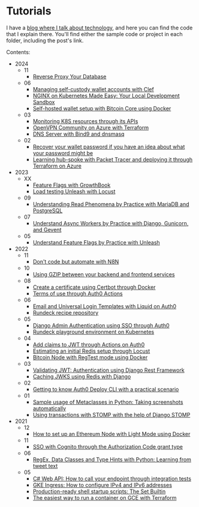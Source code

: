 # Tutorials

I have a [blog where I talk about technology](https://www.willianantunes.com/), and here you can find the code that I explain there. You'll find either the sample code or project in each folder, including the post's link.

Contents:

- 2024
  - 11
    - [Reverse Proxy Your Database](./2024/11/reverse-proxy-expose-database)
  - 06
    - [Managing self-custody wallet accounts with Clef](./2024/06/account_management_with_clef_ethereum)
    - [NGINX on Kubernetes Made Easy: Your Local Development Sandbox](./2024/06/nginx_next_upstream)
    - [Self-hosted wallet setup with Bitcoin Core using Docker](./2024/06/self-hosted-wallet-bitcoin-core-docker)
  - 03
    - [Monitoring K8S resources through its APIs](./2024/03/watchdog-k8s)
    - [OpenVPN Community on Azure with Terraform](./2024/03/openvpn-dns)
    - [DNS Server with Bind9 and dnsmasq](./2024/03/dns-bind9)
  - 02
    - [Recover your wallet password if you have an idea about what your password might be](./2024/02/btcrecover)
    - [Learning hub-spoke with Packet Tracer and deploying it through Terraform on Azure](./2024/02/hub-spoke-azure)
- 2023
  - XX
    - [Feature Flags with GrowthBook](./2023/06/feature_toggle_growthbook)
    - [Load testing Unleash with Locust](./2023/06/load-testing-unleash-locust)
  - 09
    - [Understanding Read Phenomena by Practice with MariaDB and PostgreSQL](./2023/09/database_isolation)
  - 07
    - [Understand Async Workers by Practice with Django, Gunicorn, and Gevent](./2023/07/django-gunicorn-gevent)
  - 05
    - [Understand Feature Flags by Practice with Unleash](./2023/05/feature_toggle_unleash)
- 2022
  - 11
    - [Don't code but automate with N8N](./2022/11/n8n-playground)
  - 10
    - [Using GZIP between your backend and frontend services](./2022/10/gzip-between-backend-frontend-sample)
  - 08
    - [Create a certificate using Certbot through Docker](./2022/08/certbot-terraform-s3-cloudfront)
    - [Terms of use through Auth0 Actions](./2022/08/django-redirect-with-actions)
  - 06
    - [Email and Universal Login Templates with Liquid on Auth0](./2022/06/auth0-liquid-tester)
    - [Rundeck recipe repository](./2022/06/rundeck-recipe-repository)
  - 05
    - [Django Admin Authentication using SSO through Auth0](./2022/05/django-admin-auth-sso)
    - [Rundeck playground environment on Kubernetes](./2022/05/rundeck-k8s)
  - 04
    - [Add claims to JWT through Actions on Auth0](./2022/04/add-claims-jwt-actions-auth0)
    - [Estimating an initial Redis setup through Locust](./2022/04/load-testing-redis-locust)
    - [Bitcoin Node with RegTest mode using Docker](./2022/04/bitcoin-node-regtest-mode-docker)
  - 03
    - [Validating JWT: Authentication using Django Rest Framework](./2022/03/authentication-django-rest-framework)
    - [Caching JWKS using Redis with Django](./2022/03/cache-django)
  - 02
    - [Getting to know Auth0 Deploy CLI with a practical scenario](./2022/02/getting-to-know-auth0-deploy-cli)
  - 01
    - [Sample usage of Metaclasses in Python: Taking screenshots automatically](./2022/01/python-metaclasses)
    - [Using transactions with STOMP with the help of Django STOMP](./2022/01/transactions-with-django-stomp)
- 2021
  - 12
    - [How to set up an Ethereum Node with Light Mode using Docker](./2021/12/how-to-set-up-ethereum-node-using-docker)
  - 11
    - [SSO with Cognito through the Authorization Code grant type](./2021/11/sso-cognito-authorization-code-grant-type)
  - 06
    - [RegEx, Data Classes and Type Hints with Python: Learning from tweet text](./2021/06/regex-dataclasses-with-python-learning-from-tweet-text)
  - 05
    - [C# Web API: How to call your endpoint through integration tests](./2021/05/c-sharp-web-api-how-to-endpoint-it)
    - [GKE Ingress: How to configure IPv4 and IPv6 addresses](./2021/05/ingress-ipv4-ipv6)
    - [Production-ready shell startup scripts: The Set Builtin](./2021/05/the-set-builtin)
    - [The easiest way to run a container on GCE with Terraform](./2021/05/gce-container-terraform)

